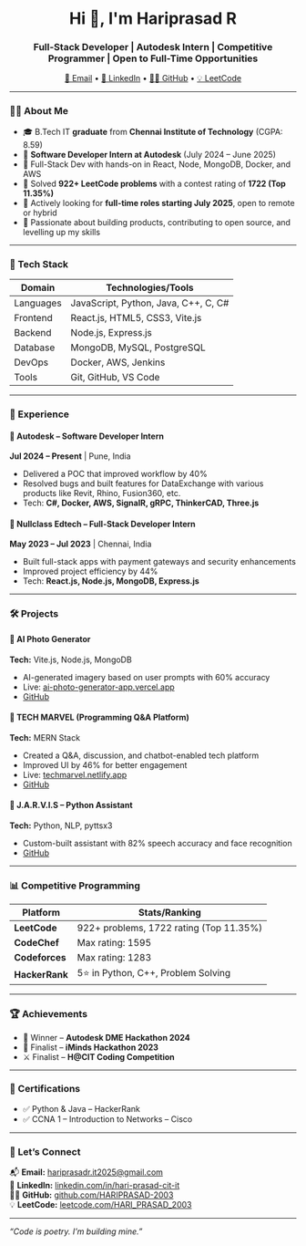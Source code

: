 <h1 align="center">Hi 👋, I'm Hariprasad R</h1>
<h3 align="center">Full-Stack Developer | Autodesk Intern | Competitive Programmer | Open to Full-Time Opportunities</h3>

<p align="center">
  <a href="mailto:hariprasadr.it2025@gmail.com">📧 Email</a> •
  <a href="https://www.linkedin.com/in/hari-prasad-cit-it">💼 LinkedIn</a> •
  <a href="https://github.com/HARIPRASAD-2003">🧑‍💻 GitHub</a> •
  <a href="https://leetcode.com/HARI_PRASAD_2003">💡 LeetCode</a>
</p>

---

### 🧑‍🎓 About Me

- 🎓 B.Tech IT **graduate** from **Chennai Institute of Technology** (CGPA: 8.59)
- 💼 **Software Developer Intern at Autodesk** (July 2024 – June 2025)
- 🌟 Full-Stack Dev with hands-on in React, Node, MongoDB, Docker, and AWS
- 🧠 Solved **922+ LeetCode problems** with a contest rating of **1722 (Top 11.35%)**
- 🎯 Actively looking for **full-time roles starting July 2025**, open to remote or hybrid
- 🧪 Passionate about building products, contributing to open source, and levelling up my skills

---

### 🚀 Tech Stack

| Domain        | Technologies/Tools |
|---------------|--------------------|
| Languages     | JavaScript, Python, Java, C++, C, C# |
| Frontend      | React.js, HTML5, CSS3, Vite.js |
| Backend       | Node.js, Express.js |
| Database      | MongoDB, MySQL, PostgreSQL |
| DevOps        | Docker, AWS, Jenkins |
| Tools         | Git, GitHub, VS Code |

---

### 💼 Experience

#### 🔹 Autodesk – Software Developer Intern  
**Jul 2024 – Present** | Pune, India  
- Delivered a POC that improved workflow by 40%  
- Resolved bugs and built features for DataExchange with various products like Revit, Rhino, Fusion360, etc.
- Tech: **C#, Docker, AWS, SignalR, gRPC, ThinkerCAD, Three.js**

#### 🔹 Nullclass Edtech – Full-Stack Developer Intern  
**May 2023 – Jul 2023** | Chennai, India  
- Built full-stack apps with payment gateways and security enhancements  
- Improved project efficiency by 44%  
- Tech: **React.js, Node.js, MongoDB, Express.js**

---

### 🛠️ Projects

#### 🔹 AI Photo Generator  
**Tech:** Vite.js, Node.js, MongoDB  
- AI-generated imagery based on user prompts with 60% accuracy  
- Live: [ai-photo-generator-app.vercel.app](https://ai-photo-generator-app.vercel.app/)  
- [GitHub](https://github.com/HARIPRASAD-2003/ai_photo_generator)

#### 🔹 TECH MARVEL (Programming Q&A Platform)  
**Tech:** MERN Stack  
- Created a Q&A, discussion, and chatbot-enabled tech platform  
- Improved UI by 46% for better engagement  
- Live: [techmarvel.netlify.app](https://techmarvel.netlify.app/)  
- [GitHub](https://github.com/HARIPRASAD-2003/StackOverFlow-Free-Client)

#### 🔹 J.A.R.V.I.S – Python Assistant  
**Tech:** Python, NLP, pyttsx3  
- Custom-built assistant with 82% speech accuracy and face recognition  
- [GitHub](https://github.com/HARIPRASAD-2003/Jarvis)

---

### 📊 Competitive Programming

| Platform       | Stats/Ranking |
|----------------|---------------|
| **LeetCode**   | 922+ problems, 1722 rating (Top 11.35%) |
| **CodeChef**   | Max rating: 1595 |
| **Codeforces** | Max rating: 1283 |
| **HackerRank** | 5⭐ in Python, C++, Problem Solving |

---

### 🏆 Achievements

- 🥇 Winner – **Autodesk DME Hackathon 2024**
- 🏅 Finalist – **iMinds Hackathon 2023**
- ⚔️ Finalist – **H@CIT Coding Competition**

---

### 📜 Certifications

- ✅ Python & Java – HackerRank
- ✅ CCNA 1 – Introduction to Networks – Cisco

---
<!--
### 📈 GitHub Stats

<p align="center">
  <img src="https://github-readme-stats.vercel.app/api?username=HARIPRASAD-2003&show_icons=true&theme=radical" alt="Hariprasad's GitHub Stats" />
  <br/>
  <img src="https://github-readme-streak-stats.herokuapp.com?user=HARIPRASAD-2003&theme=radical&hide_border=true" />
</p>

-
-->

### 🧩 Let’s Connect

📬 **Email:** hariprasadr.it2025@gmail.com  
🔗 **LinkedIn:** [linkedin.com/in/hari-prasad-cit-it](https://www.linkedin.com/in/hari-prasad-cit-it)  
👨‍💻 **GitHub:** [github.com/HARIPRASAD-2003](https://github.com/HARIPRASAD-2003)  
💡 **LeetCode:** [leetcode.com/HARI_PRASAD_2003](https://leetcode.com/HARI_PRASAD_2003)

---

_“Code is poetry. I’m building mine.”_

